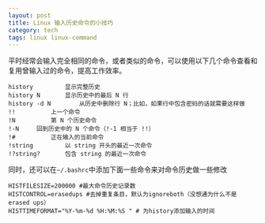 ```yaml
---
layout: post
title: Linux 输入历史命令的小技巧
category: tech
tags: linux linux-command
---
```


平时经常会输入完全相同的命令，或者类似的命令，可以使用以下几个命令查看和复用曾输入过的命令，提高工作效率。

	history			显示完整历史
	history N		显示历史中的最后 N 行
	history -d N		从历史中删除行 N；比如，如果行中包含密码的话就需要这样做
	!!			上一个命令
	!N			第 N 个历史命令
	!-N		回到历史中的 N 个命令（!-1 相当于 !!）
	!#			正在输入的当前命令
	!string			以 string 开头的最近一次命令
	!?string?		包含 string 的最近一次命令

同时，还可以在`~/.bashrc`中添加下面一些命令来对命令历史做一些修改

    HISTFILESIZE=200000 #最大命令历史记录数
    HISTCONTROL=erasedups #去掉重复条目，默认为ignoreboth（没想通为什么不是erased ups）
    HISTTIMEFORMAT="%Y-%m-%d %H:%M:%S " # 为history添加输入的时间